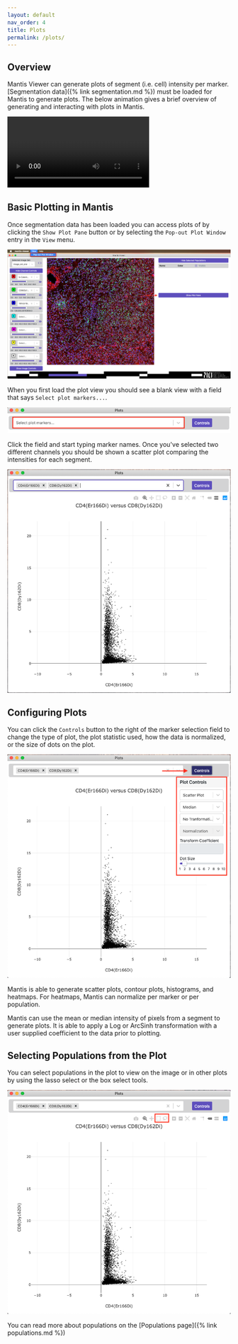 ```yaml
---
layout: default
nav_order: 4
title: Plots
permalink: /plots/
---
```


## Overview

Mantis Viewer can generate plots of segment (i.e. cell) intensity per marker. [Segmentation data]({% link segmentation.md %}) must be loaded for Mantis to generate plots. The below animation gives a brief overview of generating and interacting with plots in Mantis.

<video width="320" autoplay="autoplay" loop="loop">
  <source src="{{site.baseurl}}/videos/plot.mp4" type="video/mp4">
  <source src="{{site.baseurl}}/videos/plot.mp4" type="video/webm">
</video>

## Basic Plotting in Mantis

 Once segmentation data has been loaded you can access plots of by clicking the `Show Plot Pane` button or by selecting the `Pop-out Plot Window` entry in the `View` menu.

![Opening the Plot View](images/open_plot.png)

When you first load the plot view you should see a blank view with a field that says `Select plot markers...`.

![Initial Plot](images/plot_initial.png)

Click the field and start typing marker names. Once you've selected two different channels you should be shown a scatter plot comparing the intensities for each segment.

![Plot Loaded](images/plot_loaded.png)

## Configuring  Plots

You can click the `Controls` button to the right of the marker selection field to change the type of plot, the plot statistic used, how the data is normalized, or the size of dots on the plot.

![Plot Controls](images/plot_controls.png)

Mantis is able to generate scatter plots, contour plots, histograms, and heatmaps. For heatmaps, Mantis can normalize per marker or per population.

Mantis can use the mean or median intensity of pixels from a segment to generate plots. It is able to apply a Log or ArcSinh transformation with a user supplied coefficient to the data prior to plotting.

## Selecting Populations from the Plot

You can select populations in the plot to view on the image or in other plots by using the lasso select or the box select tools.

![Plot Populations](images/plot_select_populations.png)

You can read more about populations on the [Populations page]({% link populations.md %})